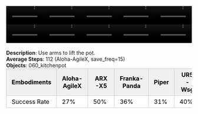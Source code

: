 <!DOCTYPE html>
<html lang="en">
<body>
    <div style="display: flex;">
        <video src="./task_video_clean/lift_pot/aloha-agilex_head.mp4" controls loop muted autoplay style="width: 20.0%;"></video>
        <video src="./task_video_clean/lift_pot/franka-panda_head.mp4" controls loop muted autoplay style="width: 20.0%;"></video>
        <video src="./task_video_clean/lift_pot/ARX-X5_head.mp4" controls loop muted autoplay style="width: 20.0%;"></video>
        <video src="./task_video_clean/lift_pot/piper_head.mp4" controls loop muted autoplay style="width: 20.0%;"></video>
        <video src="./task_video_clean/lift_pot/ur5-wsg_head.mp4" controls loop muted autoplay style="width: 20.0%;"></video>
    </div>
    <div style="display: flex;">
        <video src="./task_video_clean/lift_pot/aloha-agilex_world.mp4" controls loop muted autoplay style="width: 20.0%;"></video>
        <video src="./task_video_clean/lift_pot/franka-panda_world.mp4" controls loop muted autoplay style="width: 20.0%;"></video>
        <video src="./task_video_clean/lift_pot/ARX-X5_world.mp4" controls loop muted autoplay style="width: 20.0%;"></video>
        <video src="./task_video_clean/lift_pot/piper_world.mp4" controls loop muted autoplay style="width: 20.0%;"></video>
        <video src="./task_video_clean/lift_pot/ur5-wsg_world.mp4" controls loop muted autoplay style="width: 20.0%;"></video>
    </div>
    <br><b>Description</b>: Use arms to lift the pot.<br>
    <b>Average Steps</b>: 112 (Aloha-AgileX, save_freq=15)<br>
    <b>Objects</b>: 060_kitchenpot<br>
    <table style="margin:0 auto;border-collapse:collapse;width:auto;min-width:180px;background-color:white;">
        <thead>
            <tr style="background:#f0f0f0;">
                <th style="border:1px solid #ccc;padding:6px 14px;color:black;">Embodiments</th>
                <th style="border:1px solid #ccc;padding:6px 14px;color:black;">Aloha-AgileX</th>
                <th style="border:1px solid #ccc;padding:6px 14px;color:black;">ARX-X5</th>
                <th style="border:1px solid #ccc;padding:6px 14px;color:black;">Franka-Panda</th>
                <th style="border:1px solid #ccc;padding:6px 14px;color:black;">Piper</th>
                <th style="border:1px solid #ccc;padding:6px 14px;color:black;">UR5-Wsg</th>
            </tr>
        </thead>
        <tbody>
            <tr style="background:white;">
                <td style="border:1px solid #ccc;padding:6px 14px;color:black;">Success Rate</td>
                <td style="border:1px solid #ccc;padding:6px 14px;color:black;">27%</td>
                <td style="border:1px solid #ccc;padding:6px 14px;color:black;">50%</td>
                <td style="border:1px solid #ccc;padding:6px 14px;color:black;">36%</td>
                <td style="border:1px solid #ccc;padding:6px 14px;color:black;">31%</td>
                <td style="border:1px solid #ccc;padding:6px 14px;color:black;">40%</td>
            </tr>
        </tbody>
    </table>
</body>
</html>
